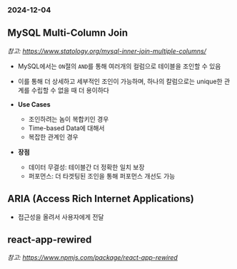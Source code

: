 ### 2024-12-04

## MySQL Multi-Column Join
*참고: https://www.statology.org/mysql-inner-join-multiple-columns/*

- MySQL에서는 `ON`절의 `AND`를 통해 여러개의 컬럼으로 테이블을 조인할 수 있음
- 이를 통해 더 상세하고 세부적인 조인이 가능하며, 하나의 칼럼으로는 unique한 관계를 수립할 수 없을 때 더 용이하다

- **Use Cases**
  - 조인하려는 놈이 복합키인 경우
  - Time-based Data에 대해서
  - 복잡한 관계인 경우

- **장점**
  - 데이터 무결성: 테이블간 더 정확한 일치 보장
  - 퍼포먼스: 더 타겟팅된 조인을 통해 퍼포먼스 개선도 가능

## ARIA (Access Rich Internet Applications)
- 접근성을 올려서 사용자에게 전달

## react-app-rewired
*참고: https://www.npmjs.com/package/react-app-rewired*
